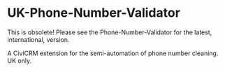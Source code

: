 UK-Phone-Number-Validator
=========================

This is obsolete! Please see the Phone-Number-Validator for the latest, international, version.

A CiviCRM extension for the semi-automation of phone number cleaning. UK only.
